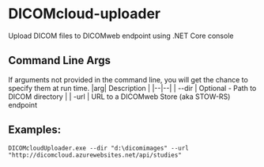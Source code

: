 
# DICOMcloud-uploader
Upload DICOM files to DICOMweb endpoint using .NET Core console 

## Command Line Args

If arguments not provided in the command line, you will get the chance to specify them at run time.
|arg| Description  |
|--|--|
| --dir | Optional - Path to DICOM directory  |
| -url | URL to a DICOMweb Store (aka STOW-RS) endpoint 

 ## Examples:
`DICOMcloudUploader.exe --dir "d:\dicomimages" --url "http://dicomcloud.azurewebsites.net/api/studies"` 
